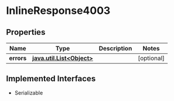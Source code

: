 

# InlineResponse4003


## Properties

Name | Type | Description | Notes
------------ | ------------- | ------------- | -------------
**errors** | [**java.util.List&lt;Object&gt;**](Object.md) |  |  [optional]


## Implemented Interfaces

* Serializable



